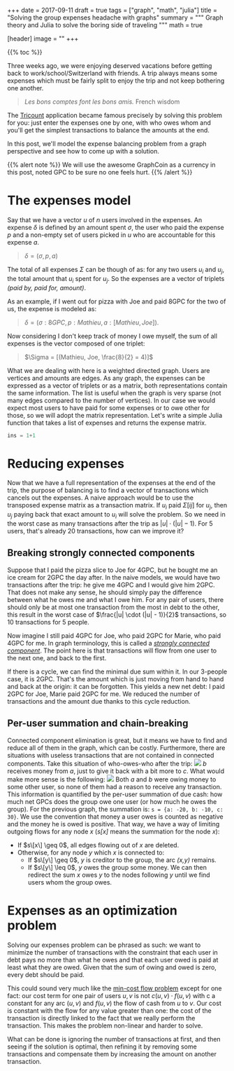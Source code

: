 +++
date = 2017-09-11
draft = true
tags = ["graph", "math", "julia"]
title = "Solving the group expenses headache with graphs"
summary = """
Graph theory and Julia to solve the boring side of traveling
"""
math = true

[header]
image = ""
+++

{{% toc %}}

Three weeks ago, we were enjoying deserved vacations before getting back
to work/school/Switzerland with friends. A trip always means some expenses
which must be fairly split to enjoy the trip and not keep bothering
one another.

> *Les bons comptes font les bons amis.*
> French wisdom


The [Tricount](https://tricount.com/) application became famous precisely by
solving this problem for you: just enter the expenses one by one, with who
owes whom and you'll get the simplest transactions to balance the amounts at
the end.

In this post, we'll model the expense balancing problem from a graph
perspective and see how to come up with a solution.

{{% alert note %}}
We will use the awesome GraphCoin as a currency in this post, noted GPC to
be sure no one feels hurt.
{{% /alert %}}

# The expenses model

Say that we have a vector $u$ of $n$ users involved in the expenses. An expense
$\delta$ is defined by an amount spent $\sigma$, the user who paid the
expense $p$ and a non-empty set of users picked in $u$ who are accountable for
this expense $a$.

> $\delta = (\sigma, p, a)$

The total of all expenses $\Sigma$ can be though of as: for any two users $u_i$ and $u_j$,
the total amount that $u_i$ spent for $u_j$. So the expenses are a vector of
triplets *(paid by, paid for, amount)*.

As an example, if I went out for
pizza with Joe and paid 8GPC for the two of us, the expense is modeled as:

> $\delta = (\sigma: 8GPC, p: Mathieu, a: [Mathieu, Joe])$.

Now considering I don't keep track of money I owe myself, the sum of all expenses
is the vector composed of one triplet:

> $\Sigma = [(Mathieu, Joe, \frac{8}{2} = 4)]$

What we are dealing with here is a weighted directed graph. Users are vertices
and amounts are edges. As any graph, the expenses can be expressed as a vector
of triplets or as a matrix, both representations contain the same information.
The list is useful when the graph is very sparse (not many edges compared to
the number of vertices). In our case we would expect most users to have paid for
some expenses or to owe other for those, so we will adopt the matrix
representation. Let's write a simple Julia function that takes a list of expenses
and returns the expense matrix.

```julia
ins = 1+1
```

# Reducing expenses

Now that we have a full representation of the expenses at the end of the trip,
the purpose of balancing is to find a vector of transactions which cancels out
the expenses. A naive approach would be to use the transposed expense matrix
as a transaction matrix. If $u_i$ paid $\Sigma \left [ ij \right]$ for $u_j$,
then $u_j$ paying back that exact amount to $u_i$ will solve the problem.
So we need in the worst case as many transactions after the trip as
$|u| \cdot (|u| - 1)$. For 5 users, that's already 20 transactions,
how can we improve it?

## Breaking strongly connected components

Suppose that I paid the pizza slice to Joe for 4GPC, but he bought me an ice
cream for 2GPC the day after. In the naive models, we would have two
transactions after the trip: he give me 4GPC and I would give him 2GPC. That
does not make any sense, he should simply pay the difference between what he
owes me and what I owe him. For any pair of users, there should only be
at most one transaction from the most in debt to the other, this result in the
worst case of $\frac{|u| \cdot (|u| - 1)}{2}$ transactions, so 10 transactions
for 5 people.

Now imagine I still paid 4GPC for Joe, who paid 2GPC for Marie, who paid 4GPC
for me. In graph terminology, this is called a
*[strongly connected component](https://en.wikipedia.org/wiki/Strongly_connected_component)*.
The point here is that transactions will flow from one user to the next one,
and back to the first.

If there is a cycle, we can find the minimal due sum within it. In our 3-people
case, it is 2GPC. That's the amount which is just moving from hand to hand and
back at the origin: it can be forgotten. This yields a new net debt:
I paid 2GPC for Joe, Marie paid 2GPC for me. We reduced the number of
transactions and the amount due thanks to this cycle reduction.

## Per-user summation and chain-breaking

Connected component elimination is great, but it means we have to find and
reduce all of them in the graph, which can be costly. Furthermore, there are
situations with useless transactions that are not contained in connected
components. Take this situation of who-owes-who after the trip:
![](/img/posts/expense/simple_chain.png)
*b* receives money from *a*, just to give it back with a bit more to *c*.
What would make more sense is the following:
![](/img/posts/expense/corrected_graph.png)
Both *a* and *b* were owing money to some other user, so none of them had a
reason to receive any transaction. This information is quantified by the
per-user summation of due cash: how much net GPCs does the group owe one user
(or how much he owes the group). For the previous graph, the summation is:
`s = {a: -20, b: -10, c: 30}`. We use the convention that money a user owes is
counted as negative and the money he is owed is positive. That way, we have a
way of limiting outgoing flows for any node *x* (*s[x]* means the summation for
the node *x*):

* If $s\[x\] \geq 0$, all edges flowing out of *x* are deleted.
* Otherwise, for any node *y* which *x* is connected to:
  - If $s\[y\] \geq 0$, *y* is creditor to the group, the arc *(x,y)* remains.
  - If $s\[y\] \leq 0$, *y* owes the group some money. We can then redirect the
sum *x* owes *y* to the nodes following *y* until we find users whom the
group owes.

# Expenses as an optimization problem

Solving our expenses problem can be phrased as such: we want to minimize the
number of transactions with the constraint that each user in debt pays no more
than what he owes and that each user owed is paid at least what they are owed.
Given that the sum of owing and owed is zero, every debt should be paid.

This could sound very much like the [min-cost flow problem](http://www.columbia.edu/~cs2035/courses/ieor6614.S16/mcf.pdf)
except for one fact: our cost term for one pair of users $u, v$ is not
$c(u,v) ⋅ f(u,v)$ with c a constant for any arc $(u,v)$ and $f(u,v)$ the flow
of cash from *u* to *v*. Our cost is constant with the flow for any value
greater than one: the cost of the transaction is directly linked to the fact
that we really perform the transaction. This makes the problem non-linear and
harder to solve.

What can be done is ignoring the number of transactions at first, and then
seeing if the solution is optimal, then refining it by removing some
transactions and compensate them by increasing the amount on another transaction. 
